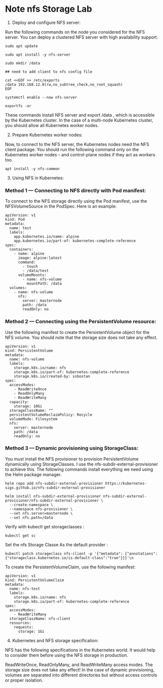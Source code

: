 # Note  nfs Storage Lab


1.  Deploy and configure NFS server:

Run the following commands on the node you considered for the NFS server. You can deploy a clustered NFS server with high availability support.

```
sudo apt update

sudo apt install -y nfs-server

sudo mkdir /data

## need to add client to nfs config file

cat <<EOF >> /etc/exports
/data 192.168.12.8(rw,no_subtree_check,no_root_squash)
EOF

systemctl enable --now nfs-server

exportfs -ar
```

These commands install NFS server and export /data , which is accessible by the Kubernetes cluster. In the case of a multi-node Kubernetes cluster, you should allow all Kubernetes worker nodes.

2. Prepare Kubernetes worker nodes:

Now, to connect to the NFS server, the Kubernetes nodes need the NFS client package. You should run the following command only on the Kubernetes worker nodes – and control-plane nodes if they act as workers too.

```
apt install -y nfs-common

```

3. Using NFS in Kubernetes:

### Method 1 — Connecting to NFS directly with Pod manifest:

To connect to the NFS storage directly using the Pod manifest, use the NFSVolumeSource in the PodSpec. Here is an example:

```
apiVersion: v1
kind: Pod
metadata:
  name: test
  labels:
    app.kubernetes.io/name: alpine
    app.kubernetes.io/part-of: kubernetes-complete-reference
spec:
  containers:
    - name: alpine
      image: alpine:latest
      command:
        - touch
        - /data/test
      volumeMounts:
        - name: nfs-volume
          mountPath: /data
  volumes:
    - name: nfs-volume
      nfs:
        server: masternode
        path: /data
        readOnly: no
```

### Method 2 — Connecting using the PersistentVolume resource:

Use the following manifest to create the PersistentVolume object for the NFS volume. You should note that the storage size does not take any effect.

```
apiVersion: v1
kind: PersistentVolume
metadata:
  name: nfs-volume
  labels:
    storage.k8s.io/name: nfs
    storage.k8s.io/part-of: kubernetes-complete-reference
    storage.k8s.io/created-by: ssbostan
spec:
  accessModes:
    - ReadWriteOnce
    - ReadOnlyMany
    - ReadWriteMany
  capacity:
    storage: 10Gi
  storageClassName: ""
  persistentVolumeReclaimPolicy: Recycle
  volumeMode: Filesystem
  nfs:
    server: masternode
    path: /data
    readOnly: no

```

### Method 3 — Dynamic provisioning using StorageClass:

You must install the NFS provisioner to provision PersistentVolume dynamically using StorageClasses. I use the nfs-subdir-external-provisioner to achieve this. The following commands install everything we need using the Helm package manager.

```
helm repo add nfs-subdir-external-provisioner https://kubernetes-sigs.github.io/nfs-subdir-external-provisioner

helm install nfs-subdir-external-provisioner nfs-subdir-external-provisioner/nfs-subdir-external-provisioner \
  --create-namespace \
  --namespace nfs-provisioner \
  --set nfs.server=masternode \
  --set nfs.path=/data
```

Verify with kubectl get storageclasses :
```
kubectl get sc
```
Set the nfs Storage Classe As the default provider : 

```
kubectl patch storageclass nfs-client -p '{"metadata": {"annotations":{"storageclass.kubernetes.io/is-default-class":"true"}}}'\n
```

To create the PersistentVolumeClaim, use the following manifest:

```
apiVersion: v1
kind: PersistentVolumeClaim
metadata:
  name: nfs-test
  labels:
    storage.k8s.io/name: nfs
    storage.k8s.io/part-of: kubernetes-complete-reference
spec:
  accessModes:
    - ReadWriteMany
  storageClassName: nfs-client
  resources:
    requests:
      storage: 1Gi
```

4. Kubernetes and NFS storage specification:

NFS has the following specifications in the Kubernetes world. It would help to consider them before using the NFS storage in production.

ReadWriteOnce, ReadOnlyMany, and ReadWriteMany access modes.
The storage size does not take any effect!
In the case of dynamic provisioning, volumes are separated into different directories but without access controls or proper isolation.


